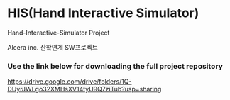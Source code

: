 # HIS(Hand Interactive Simulator)
Hand-Interactive-Simulator Project

Alcera inc. 산학연계 SW프로젝트


### Use the link below for downloading the full project repository
https://drive.google.com/drive/folders/1Q-DUyrJWLgo32XMHsXV14tyU9Q7ziTub?usp=sharing